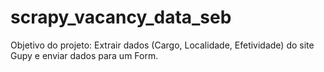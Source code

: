 # scrapy_vacancy_data_seb
Objetivo do projeto: Extrair dados (Cargo, Localidade, Efetividade) do site Gupy e enviar dados para um Form. 
